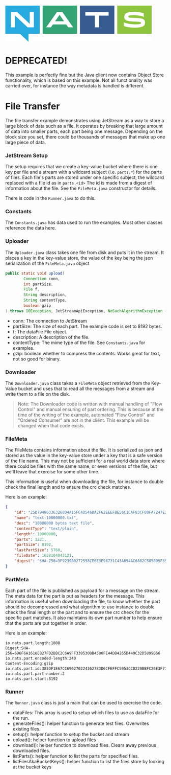 ![NATS](../images/large-logo.png)

# DEPRECATED!

This example is perfectly fine but the Java client now contains Object Store functionality,
which is based on this example. Not all functionality was carried over, for instance 
the way metadata is handled is different.

# File Transfer

The file transfer example demonstrates using JetStream as a way to store a large block of data such as a file.
It operates by breaking that large amount of data into smaller parts, each part being one message.
Depending on the block size you set, there could be thousands of messages that make up one large piece of data.

### JetStream Setup

The setup requires that we create a key-value bucket where there is one key per file and
a stream with a wildcard subject (i.e. `parts.*`) for the parts of files. 
Each file's parts are stored under one specific subject, the wildcard replaced with a file id as in `parts.<id>`
The id is made from a digest of information about the file. See the `FileMeta.java` constructor for details.

There is code in the `Runner.java` to do this.

### Constants

The `Constants.java` has data used to run the examples. Most other classes reference the data here.

### Uploader

The `Uploader.java` class takes one file from disk and puts it in the stream. It places a key in the key-value store,
the value of the key being the json serialization of the `FileMeta.java` object

```java
public static void upload(
        Connection conn, 
        int partSize, 
        File f, 
        String description, 
        String contentType, 
        boolean gzip
) throws IOException, JetStreamApiException, NoSuchAlgorithmException {
```

- conn: The connection to JetStream
- partSize: The size of each part. The example code is set to 8192 bytes.
- f: The dataFile File object.
- description: A description of the file.
- contentType: The mime type of the file. See `Constants.java` for examples.
- gzip: boolean whether to compress the contents. Works great for text, not so good for binary.

### Downloader

The `Downloader.java` class takes a `FileMeta` object retrieved from the Key-Value bucket and uses that to
read all the messages from a stream and write them to a file on the disk.

> Note: The Downloader code is written with manual handling of "Flow Control" and manual ensuring of part ordering.
> This is because at the time of the writing of the example, automated "Flow Control" and "Ordered Consumer" are not in the client.
> This example will be changed when that code exists.

### FileMeta

The FileMeta contains information about the file. It is serialized as json and stored as the value in the key-value store under
a key that is a safe version of the file name. This may not be sufficient for a real world data store where there could be
files with the same name, or even versions of the file, but we'll leave that exercise for some other time.

This information is useful when downloading the file, for instance to double check the final length and to ensure the crc check matches.

Here is an example:

```json
{
	"id": "25D794863363268D4A15FC4D546DA2F62EEEFBE56C1CAF83CF00FA7247E27F3E",
	"name": "text-10000000.txt",
	"desc": "10000000 bytes text file",
	"contentType": "text/plain",
	"length": 10000000,
	"parts": 1221,
	"partSize": 8192,
	"lastPartSize": 5760,
	"fileDate": 1628104043121,
	"digest": "SHA-256=3F9239B0272558CE6E3E98731C43A654AC6882C5050D5F352B2A5BFBB8DE0058"
}
```

### PartMeta

Each part of the file is published as payload for a message on the stream. The meta data for the part is put as headers for the message.
This information is useful when downloading the file, to know whether the part should be decompressed and what algorithm to use
instance to double check the final length or the part and to ensure the crc check for the specific part matches. 
It also maintains its own part number to help ensure that the parts are put together in order.  

Here is an example:

```
io.nats.part.length:1808
Digest:SHA-256=696F6A1618E827FD2BBC2C6A9FF3395308B4580FE44DB4265D449C32D5899B66
io.nats.part.encoded-length:240
Content-Encoding:gzip
io.nats.part.id:385DF1E67CC696270224362783D6CFEFFC5953CCD220BBFC26E3F714355FAE07.2
io.nats.part.part-number:2
io.nats.part.start:8192
```

### Runner

The `Runner.java` class is just a main that can be used to exercise the code.

- dataFiles: This array is used to setup which files to use as dataFile for the run.
- generateFiles(): helper function to generate test files. Overwrites existing files.
- setup(): helper function to setup the bucket and stream
- upload(): helper function to upload files
- download(): helper function to download files. Clears away previous downloaded files.
- listParts(): helper function to list the parts for specified files.
- listFilesAkaBucketKeys(): helper function to list the files store by looking at the bucket keys

